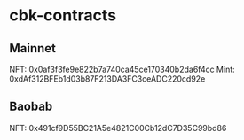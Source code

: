 # cbk-contracts

## Mainnet
NFT: 0x0af3f3fe9e822b7a740ca45ce170340b2da6f4cc
Mint: 0xdAf312BFEb1d03b87F213DA3FC3ceADC220cd92e

## Baobab
NFT: 0x491cf9D55BC21A5e4821C00Cb12dC7D35C99bd86
